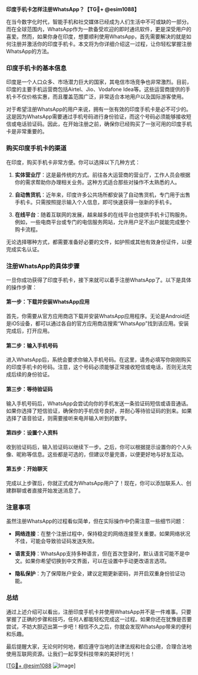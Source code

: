 **印度手机卡怎样注册WhatsApp？【TG💪+ @esim1088】**

在当今数字化时代，智能手机和社交媒体已经成为人们生活中不可或缺的一部分。而在全球范围内，WhatsApp作为一款备受欢迎的即时通讯软件，更是深受用户的喜爱。然而，如果你身在印度，想要顺利使用WhatsApp，首先需要解决的就是如何注册并激活你的印度手机卡。本文将为你详细介绍这一过程，让你轻松掌握注册WhatsApp的方法。

### 印度手机卡的基本信息

印度是一个人口众多、市场潜力巨大的国家，其电信市场竞争也非常激烈。目前，印度的主要手机运营商包括Airtel、Jio、Vodafone Idea等。这些运营商提供的手机卡不仅价格实惠，而且覆盖范围广泛，非常适合本地用户以及国际游客使用。

对于希望注册WhatsApp的用户来说，拥有一张有效的印度手机卡是必不可少的。这是因为WhatsApp需要通过手机号码进行身份验证，而这个号码必须能够接收短信或电话验证码。因此，在开始注册之前，确保你已经购买了一张可用的印度手机卡是非常重要的。

### 购买印度手机卡的渠道

在印度，购买手机卡非常方便。你可以选择以下几种方式：

1. **实体营业厅**：这是最传统的方式。前往各大运营商的营业厅，工作人员会根据你的需求帮助你办理相关业务。这种方式适合那些对操作不太熟悉的人。
   
2. **自动售货机**：近年来，印度许多公共场所都安装了自动售货机，专门用于出售手机卡。只需按照提示输入个人信息，即可快速获得一张新的手机卡。

3. **在线平台**：随着互联网的发展，越来越多的在线平台也提供手机卡订购服务。例如，一些电商平台或专门的电信服务网站，允许用户足不出户就能完成整个购卡流程。

无论选择哪种方式，都需要准备好必要的文件，如护照或其他有效身份证件，以便完成实名认证。

### 注册WhatsApp的具体步骤

一旦你成功获得了印度手机卡，接下来就可以着手注册WhatsApp了。以下是具体的操作步骤：

#### 第一步：下载并安装WhatsApp应用

首先，你需要从官方应用商店下载并安装WhatsApp应用程序。无论是Android还是iOS设备，都可以通过各自的官方应用商店搜索“WhatsApp”找到该应用。安装完成后，打开应用。

#### 第二步：输入手机号码

进入WhatsApp后，系统会要求你输入手机号码。在这里，请务必填写你刚刚购买的印度手机卡的号码。注意，这个号码必须能够正常接收短信或电话，否则无法完成后续的身份验证。

#### 第三步：等待验证码

输入手机号码后，WhatsApp会尝试向你的手机发送一条验证码短信或语音通话。如果你选择了短信验证，确保你的手机信号良好，并耐心等待验证码的到来。如果选择了语音验证，则需要接听来电并输入听到的数字。

#### 第四步：设置个人资料

收到验证码后，输入验证码以继续下一步。之后，你可以根据提示设置你的个人头像、昵称等信息。这些都是可选的，但建议尽量完善，以便更好地与好友互动。

#### 第五步：开始聊天

完成以上步骤后，你就正式成为WhatsApp用户了！现在，你可以添加联系人、创建群聊或者直接开始发送消息了。

### 注意事项

虽然注册WhatsApp的过程看似简单，但在实际操作中仍需注意一些细节问题：

- **网络连接**：在整个注册过程中，保持稳定的网络连接至关重要。如果网络状况不佳，可能会导致验证码发送失败。
  
- **语言支持**：WhatsApp支持多种语言，但在首次登录时，默认语言可能不是中文。如果你希望切换到中文界面，可以在设置中手动更改语言选项。

- **隐私保护**：为了保障账户安全，建议定期更新密码，并开启双重身份验证功能。

### 总结

通过上述介绍可以看出，注册印度手机卡并使用WhatsApp并不是一件难事。只要掌握了正确的步骤和技巧，任何人都能轻松完成这一过程。如果你还在犹豫是否要尝试，不妨大胆迈出第一步吧！相信不久之后，你就会发现WhatsApp带来的便利和乐趣。

最后提醒大家，无论何时何地，都应遵守当地的法律法规和社会公德，合理合法地使用互联网资源。让我们一起享受科技带来的美好时光！

[[TG💪+ @esim1088](https://t.me/s/esim1088) ![Image](https://i.postimg.cc/4NQfJmqS/Snipaste-2025-05-13-00-14-12.png)]